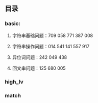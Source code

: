 ## 目录


### basic:
1. 字符串基础问题：709  058  771  387  008  

2. 字符串操作问题：014  541  141  557  917 

3. 异位词问题：242  049  438

4. 回文串问题：125  680  005

### high_lv


### match

